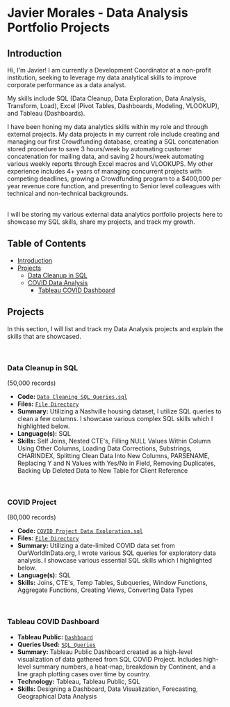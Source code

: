 # Javier Morales - Data Analysis Portfolio Projects

## Introduction

Hi, I'm Javier! I am currently a Development Coordinator at a non-profit institution, seeking to leverage my data analytical skills to improve corporate performance as a data analyst.

My skills include SQL (Data Cleanup, Data Exploration, Data Analysis, Transform, Load), Excel (Pivot Tables, Dashboards, Modeling, VLOOKUP), and Tableau (Dashboards).

I have been honing my data analytics skills within my role and through external projects. My data projects in my current role include creating and managing our first Crowdfunding database, creating a SQL concatenation stored procedure to save 3 hours/week by automating customer concatenation for mailing data, and saving 2 hours/week automating various weekly reports through Excel macros and VLOOKUPS.
My other experience includes 4+ years of managing concurrent projects with competing deadlines, growing a Crowdfunding program to a $400,000 per year revenue core function, and presenting to Senior level colleagues with technical and non-technical backgrounds.

<br>
I will be storing my various external data analytics portfolio projects here to showcase my SQL skills, share my projects, and track my growth.

## Table of Contents
- [Introduction](#Introduction)
- [Projects](#Projects)
	+ [Data Cleanup in SQL](#Data-Cleanup-in-SQL)
	+ [COVID Data Analysis](#COVID-Project)
		+ [Tableau COVID Dashboard](#Tableau-COVID-Dashboard)

## Projects

In this section, I will list and track my Data Analysis projects and explain the skills that are showcased.

<br>

### Data Cleanup in SQL
(50,000 records)

- **Code:** [`Data Cleaning SQL Queries.sql`](https://github.com/jmora052/Portfolio/blob/d6a571cac0d69a4ebb17bbad5f0f63ce17f624a2/Data%20Cleaning%20in%20SQL/Data%20Cleaning%20SQL%20Queries.sql)
- **Files:** [`File Directory`](https://github.com/jmora052/Portfolio/tree/main/Data%20Cleaning%20in%20SQL)
- **Summary:** Utilizing a Nashville housing dataset, I utilize SQL queries to clean a few columns. I showcase various complex SQL skills which I highlighted below.
- **Language(s):** SQL
- **Skills:** Self Joins, Nested CTE's, Filling NULL Values Within Column Using Other Columns, Loading Data Corrections, Substrings, CHARINDEX, Splitting Clean Data Into New Columns, PARSENAME, Replacing Y and N Values with Yes/No in Field, Removing Duplicates, Backing Up Deleted Data to New Table for Client Reference

<br>

### COVID Project
(80,000 records)

- **Code:** [`COVID Project Data Exploration.sql`](https://github.com/jmora052/Portfolio/blob/57b0eb96e7cd9fba479063d39ab8367b5d29223e/COVID%20Project/COVID%20Project%20Data%20Exploration.sql)
- **Files:** [`File Directory`](https://github.com/jmora052/Portfolio/tree/main/COVID%20Project)
- **Summary:** Utilizing a date-limited COVID data set from OurWorldInData.org, I wrote various SQL queries for exploratory data analysis. I showcase various essential SQL skills which I highlighted below.
- **Language(s):** SQL
- **Skills:** Joins, CTE's, Temp Tables, Subqueries, Window Functions, Aggregate Functions, Creating Views, Converting Data Types

<br>

### Tableau COVID Dashboard

- **Tableau Public:** [`Dashboard`](https://public.tableau.com/shared/4GFZB6R32?:display_count=n&:origin=viz_share_link)
- **Queries Used:** [`SQL Queries`](https://github.com/jmora052/Portfolio/blob/c843816bb6103ca2253af13fd3bfd36d1afd0a35/Tableau%20COVID%20Dashboard/Tableau%20Project%20Queries.sql)
- **Summary:** Tableau Public Dashboard created as a high-level visualization of data gathered from SQL COVID Project. Includes high-level summary numbers, a heat-map, breakdown by Continent, and a line graph plotting cases over time by country.
- **Technology:** Tableau, Tableau Public, SQL
- **Skills:** Designing a Dashboard, Data Visualization, Forecasting, Geographical Data Analysis

